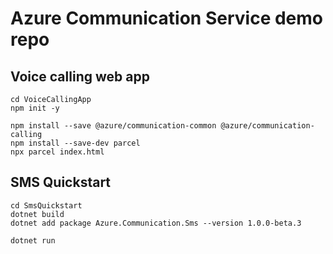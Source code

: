 # Azure Communication Service demo repo

## Voice calling web app
```
cd VoiceCallingApp
npm init -y
```
```
npm install --save @azure/communication-common @azure/communication-calling
npm install --save-dev parcel
npx parcel index.html
```

## SMS Quickstart

```
cd SmsQuickstart
dotnet build
dotnet add package Azure.Communication.Sms --version 1.0.0-beta.3
```
```
dotnet run
```